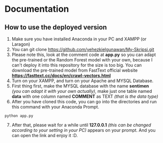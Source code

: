 # Documentation

## How to use the deployed version
1. Make sure you have installed Anaconda in your PC and XAMPP (or Laragon)
2. You can git clone https://github.com/yehezkielgunawan/My-Skripsi.git
3. Please note this, look at the comment code at **app.py** so you can adapt the pre-trained or the Random Forest model with your own, because I can't deploy it into this repository for the size is too big. You can download the pre-trained model from FastText official website **https://fasttext.cc/docs/en/crawl-vectors.html**
4. Turn on your XAMPP, and turn on your Apache and MYSQL Database.
5. First thing first, make the MYSQL database with the name **sentimen** *(you can adapt it with your own actually)*, make just one table named **data** with one column named **COMMENT** as TEXT *(that is the data type)*
6. After you have cloned this code, you can go into the directories and run this command with your Anaconda Prompt.
```
python app.py
```
7. After that, please wait for a while until **127.0.0.1** *(this can be changed according to your setting in your PC)* appears on your prompt. And you can open the link and enjoy it :D.